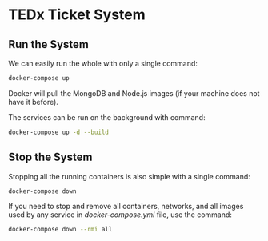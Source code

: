 # TEDx Ticket System

## Run the System

We can easily run the whole with only a single command:

```bash
docker-compose up
```

Docker will pull the MongoDB and Node.js images (if your machine does not have it before).

The services can be run on the background with command:

```bash
docker-compose up -d --build
```

## Stop the System

Stopping all the running containers is also simple with a single command:

```bash
docker-compose down
```

If you need to stop and remove all containers, networks, and all images used by any service in <em>docker-compose.yml</em> file, use the command:

```bash
docker-compose down --rmi all
```
